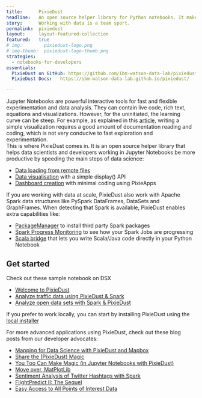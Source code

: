 ```yaml
---
title:      PixieDust
headline:   An open source helper library for Python notebooks. It makes working with data simpler.
story:      Working with data is a team sport.
permalink:  pixiedust
layout:     layout-featured-collection
featured:   true
# img:        pixiedust-logo.png
# img-thumb:  pixiedust-logo-thumb.png
strategies: 
  - notebooks-for-developers
essentials:
  PixieDust on GitHub: https://github.com/ibm-watson-data-lab/pixiedust
  PixieDust Docs:   https://ibm-watson-data-lab.github.io/pixiedust/

---
```


Jupyter Notebooks are powerful interactive tools for fast and flexible experimentation and data analysis. They can contain live code, rich text, equations and visualizations. However, for the uninitiated, the learning curve can be steep. For example, as explained in this [article](https://medium.com/ibm-watson-data-lab/i-am-not-a-data-scientist-efe7ca6ceba2), writing a simple visualization requires a good amount of documentation reading and coding, which is not very conducive to fast exploration and experimentation.  
This is where PixieDust comes in. It is an open source helper library that helps data scientists and developers working in Jupyter Notebooks be more productive by speeding the main steps of data science:
- [Data loading from remote files](https://ibm-watson-data-lab.github.io/pixiedust/loaddata.html)
- [Data visualisation](https://ibm-watson-data-lab.github.io/pixiedust/displayapi.html) with a simple display() API
- [Dashboard creation](https://ibm-watson-data-lab.github.io/pixiedust/pixieapps.html) with minimal coding using PixieApps

If you are working with data at scale, PixieDust also work with Apache Spark data structures like PySpark DataFrames, DataSets and GraphFrames. When detecting that Spark is available, PixieDust enables extra capabilities like:
- [PackageManager](https://ibm-watson-data-lab.github.io/pixiedust/packagemanager.html) to install third party Spark packages
- [Spark Progress Monitoring](https://ibm-watson-data-lab.github.io/pixiedust/sparkmonitor.html) to see how your Spark Jobs are progressing
- [Scala bridge](https://ibm-watson-data-lab.github.io/pixiedust/scalabridge.html) that lets you write Scala/Java code directly in your Python Notebook

## Get started  

Check out these sample notebook on DSX  
- [Welcome to PixieDust](https://apsportal.ibm.com/exchange/public/entry/view/5b000ed5abda694232eb5be84c3dd7c1)
- [Analyze traffic data using PixieDust & Spark](https://apsportal.ibm.com/exchange/public/entry/view/79a80738cf6815e6807dba5c2c614a04)
- [Analyze open data sets with Spark & PixieDust](https://apsportal.ibm.com/exchange/public/entry/view/d32974a6cab2d0b11cd660233868fc33)

If you prefer to work locally, you can start by installing PixieDust using the [local installer](https://ibm-watson-data-lab.github.io/pixiedust/install.html#)

For more advanced applications using PixieDust, check out these blog posts from our developer advocates:  
- [Mapping for Data Science with PixieDust and Mapbox](https://medium.com/ibm-watson-data-lab/mapping-for-data-science-with-pixiedust-and-mapbox-b5aa1d9532b9)
- [Share the (PixieDust) Magic](https://medium.com/ibm-watson-data-lab/share-the-pixiedust-magic-4684d9a96b89)
- [You Too Can Make Magic (in Jupyter Notebooks with PixieDust)](https://medium.com/ibm-watson-data-lab/you-too-can-make-magic-in-jupyter-notebooks-with-pixiedust-505d20f4fd13)
- [Move over, MatPlotLib](https://medium.com/ibm-watson-data-lab/move-over-matplotlib-2780cd1f56bf)
- [Sentiment Analysis of Twitter Hashtags with Spark](https://medium.com/ibm-watson-data-lab/real-time-sentiment-analysis-of-twitter-hashtags-with-spark-7ee6ca5c1585)
- [FlightPredict II: The Sequel](https://medium.com/ibm-watson-data-lab/flightpredict-ii-the-sequel-fb613afd6e91)
- [Easy Access to All Points of Interest Data](https://medium.com/ibm-watson-data-lab/easy-access-to-all-points-of-interest-data-acc6569e45b2)


